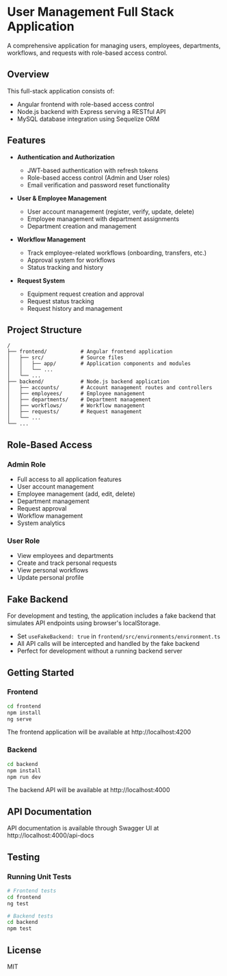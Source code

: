 # User Management Full Stack Application

A comprehensive application for managing users, employees, departments, workflows, and requests with role-based access control.

## Overview

This full-stack application consists of:
- Angular frontend with role-based access control
- Node.js backend with Express serving a RESTful API
- MySQL database integration using Sequelize ORM

## Features

- **Authentication and Authorization**
  - JWT-based authentication with refresh tokens
  - Role-based access control (Admin and User roles)
  - Email verification and password reset functionality

- **User & Employee Management**
  - User account management (register, verify, update, delete)
  - Employee management with department assignments
  - Department creation and management

- **Workflow Management**
  - Track employee-related workflows (onboarding, transfers, etc.)
  - Approval system for workflows
  - Status tracking and history

- **Request System**
  - Equipment request creation and approval
  - Request status tracking
  - Request history and management

## Project Structure

```
/
├── frontend/           # Angular frontend application
│   ├── src/            # Source files
│   │   ├── app/        # Application components and modules
│   │   └── ...
│   └── ...
├── backend/            # Node.js backend application
│   ├── accounts/       # Account management routes and controllers
│   ├── employees/      # Employee management
│   ├── departments/    # Department management
│   ├── workflows/      # Workflow management
│   ├── requests/       # Request management
│   └── ...
└── ...
```

## Role-Based Access

### Admin Role
- Full access to all application features
- User account management
- Employee management (add, edit, delete)
- Department management
- Request approval
- Workflow management
- System analytics

### User Role
- View employees and departments
- Create and track personal requests
- View personal workflows
- Update personal profile

## Fake Backend

For development and testing, the application includes a fake backend that simulates API endpoints using browser's localStorage.

- Set `useFakeBackend: true` in `frontend/src/environments/environment.ts`
- All API calls will be intercepted and handled by the fake backend
- Perfect for development without a running backend server

## Getting Started

### Frontend

```bash
cd frontend
npm install
ng serve
```

The frontend application will be available at http://localhost:4200

### Backend

```bash
cd backend
npm install
npm run dev
```

The backend API will be available at http://localhost:4000

## API Documentation

API documentation is available through Swagger UI at http://localhost:4000/api-docs

## Testing

### Running Unit Tests

```bash
# Frontend tests
cd frontend
ng test

# Backend tests
cd backend
npm test
```

## License

MIT 